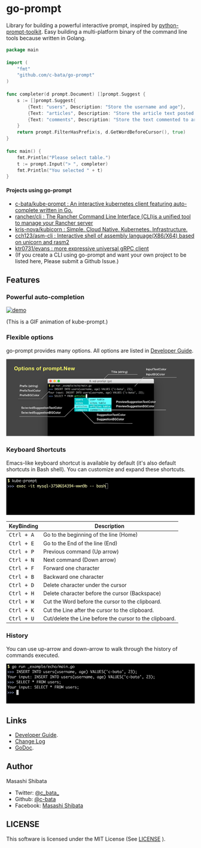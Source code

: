 # go-prompt

Library for building a powerful interactive prompt, inspired by [python-prompt-toolkit](https://github.com/jonathanslenders/python-prompt-toolkit).
Easy building a multi-platform binary of the command line tools because written in Golang.

```go
package main

import (
	"fmt"
	"github.com/c-bata/go-prompt"
)

func completer(d prompt.Document) []prompt.Suggest {
	s := []prompt.Suggest{
		{Text: "users", Description: "Store the username and age"},
		{Text: "articles", Description: "Store the article text posted by user"},
		{Text: "comments", Description: "Store the text commented to articles"},
	}
	return prompt.FilterHasPrefix(s, d.GetWordBeforeCursor(), true)
}

func main() {
	fmt.Println("Please select table.")
	t := prompt.Input("> ", completer)
	fmt.Println("You selected " + t)
}
```


#### Projects using go-prompt

* [c-bata/kube-prompt : An interactive kubernetes client featuring auto-complete written in Go.](https://github.com/c-bata/kube-prompt)
* [rancher/cli : The Rancher Command Line Interface (CLI)is a unified tool to manage your Rancher server](https://github.com/rancher/cli)
* [kris-nova/kubicorn : Simple. Cloud Native. Kubernetes. Infrastructure.](https://github.com/kris-nova/kubicorn)
* [cch123/asm-cli : Interactive shell of assembly language(X86/X64) based on unicorn and rasm2](https://github.com/cch123/asm-cli)
* [ktr0731/evans : more expressive universal gRPC client](https://github.com/ktr0731/evans)
* (If you create a CLI using go-prompt and want your own project to be listed here, Please submit a Github Issue.)

## Features

### Powerful auto-completion

[![demo](https://github.com/c-bata/assets/raw/master/go-prompt/kube-prompt.gif)](https://github.com/c-bata/kube-prompt)

(This is a GIF animation of kube-prompt.)

### Flexible options

go-prompt provides many options. All options are listed in [Developer Guide](./DEVELOPER_GUIDE.md).

[![options](https://github.com/c-bata/assets/raw/master/go-prompt/prompt-options.png)](#flexible-options)

### Keyboard Shortcuts

Emacs-like keyboard shortcut is available by default (it's also default shortcuts in Bash shell).
You can customize and expand these shortcuts.

[![keyboard shortcuts](https://github.com/c-bata/assets/raw/master/go-prompt/keyboard-shortcuts.gif)](#keyboard-shortcuts)

KeyBinding          | Description
--------------------|---------------------------------------------------------
<kbd>Ctrl + A</kbd> | Go to the beginning of the line (Home)
<kbd>Ctrl + E</kbd> | Go to the End of the line (End)
<kbd>Ctrl + P</kbd> | Previous command (Up arrow)
<kbd>Ctrl + N</kbd> | Next command (Down arrow)
<kbd>Ctrl + F</kbd> | Forward one character
<kbd>Ctrl + B</kbd> | Backward one character
<kbd>Ctrl + D</kbd> | Delete character under the cursor
<kbd>Ctrl + H</kbd> | Delete character before the cursor (Backspace)
<kbd>Ctrl + W</kbd> | Cut the Word before the cursor to the clipboard.
<kbd>Ctrl + K</kbd> | Cut the Line after the cursor to the clipboard.
<kbd>Ctrl + U</kbd> | Cut/delete the Line before the cursor to the clipboard.

### History

You can use up-arrow and down-arrow to walk through the history of commands executed.

[![History](https://github.com/c-bata/assets/raw/master/go-prompt/history.gif)](#history)


## Links

* [Developer Guide](./DEVELOPER_GUIDE.md).
* [Change Log](./CHANGELOG.md)
* [GoDoc](http://godoc.org/github.com/c-bata/go-prompt).

## Author

Masashi Shibata

* Twitter: [@c\_bata\_](https://twitter.com/c_bata_/)
* Github: [@c-bata](https://github.com/c-bata/)
* Facebook: [Masashi Shibata](https://www.facebook.com/masashi.cbata)

## LICENSE

This software is licensed under the MIT License (See [LICENSE](./LICENSE) ).

